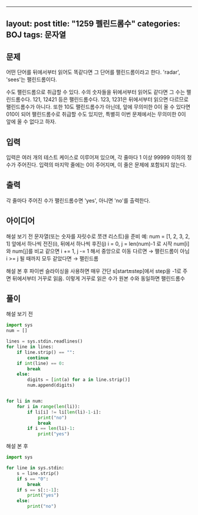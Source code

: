 
---
layout: post
title: "1259 펠린드롬수"
categories: BOJ
tags: 문자열
---

## 문제
어떤 단어를 뒤에서부터 읽어도 똑같다면 그 단어를 팰린드롬이라고 한다. 'radar', 'sees'는 팰린드롬이다.

수도 팰린드롬으로 취급할 수 있다. 수의 숫자들을 뒤에서부터 읽어도 같다면 그 수는 팰린드롬수다. 121, 12421 등은 팰린드롬수다. 123, 1231은 뒤에서부터 읽으면 다르므로 팰린드롬수가 아니다. 또한 10도 팰린드롬수가 아닌데, 앞에 무의미한 0이 올 수 있다면 010이 되어 팰린드롬수로 취급할 수도 있지만, 특별히 이번 문제에서는 무의미한 0이 앞에 올 수 없다고 하자. 

## 입력
입력은 여러 개의 테스트 케이스로 이루어져 있으며, 각 줄마다 1 이상 99999 이하의 정수가 주어진다. 입력의 마지막 줄에는 0이 주어지며, 이 줄은 문제에 포함되지 않는다.

## 출력
각 줄마다 주어진 수가 팰린드롬수면 'yes', 아니면 'no'를 출력한다.

## 아이디어
해설 보기 전
문자열(또는 숫자를 자릿수로 쪼갠 리스트)을 준비
예: num = [1, 2, 3, 2, 1]
앞에서 하나씩 전진(i), 뒤에서 하나씩 후진(j)
i = 0, j = len(num)-1 로 시작
num[i]와 num[j]를 비교
같으면 i += 1, j -= 1 해서 중앙으로 이동
다르면 → 팰린드롬이 아님
i >= j 될 때까지 모두 같았다면 → 팰린드롬

해설 본 후
파이썬 슬라이싱을 사용하면 매우 간단
s[start:end:step]에서 step을 -1로 주면 뒤에서부터 거꾸로 읽음.
이렇게 거꾸로 읽은 수가 원본 수와 동일하면 팰린드롬수

## 풀이
해설 보기 전
```python
import sys
num = []

lines = sys.stdin.readlines()
for line in lines:
    if line.strip() == "":
        continue
    if int(line) == 0:
        break
    else:
        digits = [int(a) for a in line.strip()]
        num.append(digits)


for li in num:
    for i in range(len(li)):
        if li[i] != li[len(li)-1-i]:
            print("no")
            break
        if i == len(li)-1:
            print("yes")
```

해설 본 후
```python
import sys

for line in sys.stdin:
    s = line.strip()
    if s == "0":
        break
    if s == s[::-1]: 
        print("yes")
    else:
        print("no")
```

        

